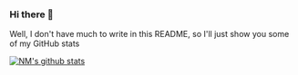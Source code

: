 ### Hi there 👋

Well, I don't have much to write in this README, so I'll just show you some of my GitHub stats

​[![NM's github stats](https://github-readme-stats.vercel.app/api​?username=NMrocks)](https://github.com/anuraghazra/github-readme-stats)
